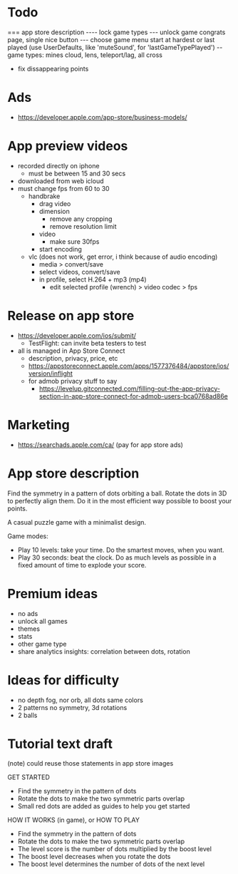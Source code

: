 # Todo

=== app store description
---- lock game types
--- unlock game congrats page, single nice button
--- choose game menu start at hardest or last played (use UserDefaults, like 'muteSound', for 'lastGameTypePlayed')
-- game types: mines cloud, lens, teleport/lag, all cross
- fix dissappearing points

# Ads

- https://developer.apple.com/app-store/business-models/

# App preview videos

- recorded directly on iphone
  - must be between 15 and 30 secs
- downloaded from web icloud
- must change fps from 60 to 30
  - handbrake
    - drag video
    - dimension
      - remove any cropping
      - remove resolution limit
    - video 
      - make sure 30fps
    - start encoding
  - vlc (does not work, get error, i think because of audio encoding)
    - media > convert/save
    - select videos, convert/save
    - in profile, select H.264 + mp3 (mp4)
      - edit selected profile (wrench) > video codec > fps

# Release on app store

- https://developer.apple.com/ios/submit/
  - TestFlight: can invite beta testers to test
- all is managed in App Store Connect
  - description, privacy, price, etc  
  - https://appstoreconnect.apple.com/apps/1577376484/appstore/ios/version/inflight
  - for admob privacy stuff to say
    - https://levelup.gitconnected.com/filling-out-the-app-privacy-section-in-app-store-connect-for-admob-users-bca0768ad86e

# Marketing

- https://searchads.apple.com/ca/ (pay for app store ads)

# App store description

Find the symmetry in a pattern of dots orbiting a ball. Rotate the dots in 3D to perfectly align them. Do it in the most efficient way possible to boost your points.

A casual puzzle game with a minimalist design.

Game modes:
- Play 10 levels: take your time. Do the smartest moves, when you want.
- Play 30 seconds: beat the clock. Do as much levels as possible in a fixed amount of time to explode your score.

# Premium ideas

- no ads
- unlock all games
- themes
- stats
- other game type
- share analytics insights: correlation between dots, rotation

# Ideas for difficulty

- no depth fog, nor orb, all dots same colors
- 2 patterns no symmetry, 3d rotations
- 2 balls

# Tutorial text draft

(note) could reuse those statements in app store images

GET STARTED

- Find the symmetry in the pattern of dots
- Rotate the dots to make the two symmetric parts overlap
- Small red dots are added as guides to help you get started

HOW IT WORKS (in game), or HOW TO PLAY

- Find the symmetry in the pattern of dots
- Rotate the dots to make the two symmetric parts overlap
- The level score is the number of dots multiplied by the boost level
- The boost level decreases when you rotate the dots
- The boost level determines the number of dots of the next level


